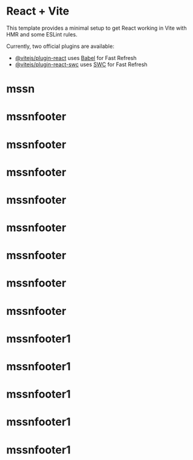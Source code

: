 # React + Vite

This template provides a minimal setup to get React working in Vite with HMR and some ESLint rules.

Currently, two official plugins are available:

- [@vitejs/plugin-react](https://github.com/vitejs/vite-plugin-react/blob/main/packages/plugin-react/README.md) uses [Babel](https://babeljs.io/) for Fast Refresh
- [@vitejs/plugin-react-swc](https://github.com/vitejs/vite-plugin-react-swc) uses [SWC](https://swc.rs/) for Fast Refresh
# mssn
# mssnfooter
# mssnfooter
# mssnfooter
# mssnfooter
# mssnfooter
# mssnfooter
# mssnfooter
# mssnfooter
# mssnfooter1
# mssnfooter1
# mssnfooter1
# mssnfooter1
# mssnfooter1
